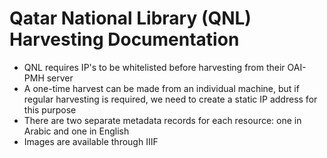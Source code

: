 # Qatar National Library (QNL) Harvesting Documentation

* QNL requires IP's to be whitelisted before harvesting from their OAI-PMH server
* A one-time harvest can be made from an individual machine, but if regular harvesting is required, we need to create a static IP address for this purpose
* There are two separate metadata records for each resource: one in Arabic and one in English
* Images are available through IIIF

